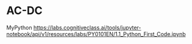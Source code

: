 # AC-DC
MyPython
https://labs.cognitiveclass.ai/tools/jupyter-notebook/api/v1/resources/labs/PY0101EN/1.1_Python_First_Code.ipynb
